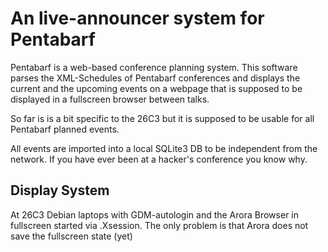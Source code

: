 An live-announcer system for Pentabarf
====

Pentabarf is a web-based conference planning system. This software parses the XML-Schedules of Pentabarf conferences and displays the current and the upcoming events on a webpage that is supposed to be displayed in a fullscreen browser between talks.

So far is is a bit specific to the 26C3 but it is supposed to be usable for all Pentabarf planned events.

All events are imported into a local SQLite3 DB to be independent from the network. If you have ever been at a hacker's conference you know why.

Display System
-------
At 26C3 Debian laptops with GDM-autologin and the Arora Browser in fullscreen started via .Xsession. The only problem is that Arora does not save the fullscreen state (yet)